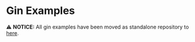 # Gin Examples

⚠️  **NOTICE:** All gin examples have been moved as standalone repository
to [here](https://github.com/gin-gonic/examples).
